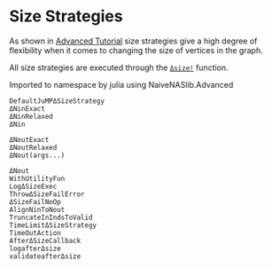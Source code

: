 # Size Strategies

As shown in [Advanced Tutorial](@ref) size strategies give a high degree of flexibility when it comes to changing the size of vertices in the graph.

All size strategies are executed through the [`Δsize!`](@ref) function.

Imported to namespace by
julia
using NaiveNASlib.Advanced


```@docs
DefaultJuMPΔSizeStrategy
ΔNinExact
ΔNinRelaxed
ΔNin

ΔNoutExact
ΔNoutRelaxed
ΔNout(args...)

ΔNout
WithUtilityFun
LogΔSizeExec
ThrowΔSizeFailError
ΔSizeFailNoOp
AlignNinToNout
TruncateInIndsToValid
TimeLimitΔSizeStrategy
TimeOutAction
AfterΔSizeCallback
logafterΔsize
validateafterΔsize
```
